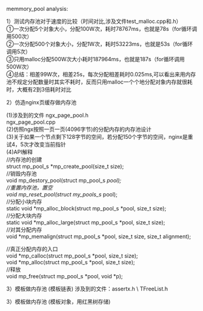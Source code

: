 

                    
memmory_pool analysis:                    
                    
1）测试内存池对于速度的比较（时间对比,涉及文件test_malloc.cpp和.h）                    
①一次分配5个对象大小，分配100W次，耗时78767ms，也就是78s（for循环调用500次）                    
②一次分配500个对象大小，分配1W次，耗时53223ms，也就是53s（for循环调用5次）                    
③只用malloc分配500W次大小耗时187964ms，也就是187s（for循环调用500W次）                    
④总结：相差99W次，相差25s，每次分配相差耗时0.025ms,可以看出来用内存池不规定分配数量时其实不耗时，反而只用malloc一个个地分配对象内存就很耗时，大概有2到3倍耗时对比                    

2）仿造nginx页缓存做内存池                    
                    
(1)涉及到的文件
ngx_page_pool.h                      
ngx_page_pool.cpp  
(2)仿照ngx按照一页一页(4096字节)的分配内存的内存池设计    
(3)关于如果一个节点剩下128字节的空间，若分配150个字节的空间，nginx是重试4，5次才改变当前指针          
(4)API解释  
//内存池的创建  
struct mp_pool_s *mp_create_pool(size_t size);  
//销毁内存池  
void mp_destory_pool(struct mp_pool_s *pool);  
//重置内存池，置空  
void mp_reset_pool(struct my_pools_s* pool);  
//分配小块内存  
static void *mp_alloc_block(struct mp_pool_s *pool, size_t size);  
//分配大块内存    
static void *mp_alloc_large(struct mp_pool_s *pool, size_t size);  
//对其分配内存  
void *mp_memalign(struct mp_pool_s *pool, size_t size, size_t alignment);  
  
//真正分配内存的入口  
void *mp_calloc(struct mp_pool_s *pool, size_t size);  
void *mp_alloc(struct mp_pool_s *pool, size_t size);  
//释放  
void mp_free(struct mp_pool_s *pool, void *p);  
  

3）模板做内存池  (模板链表)
涉及到的文件：assertx.h \ TFreeList.h


3）模板做内存池  (模板对象，用红黑树存储)





